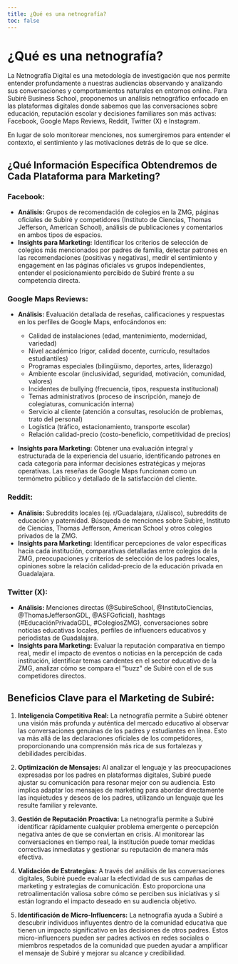 ```yaml
---
title: ¿Qué es una netnografía?
toc: false
---
```


# ¿Qué es una netnografía?

La Netnografía Digital es una metodología de investigación que nos permite entender profundamente a nuestras audiencias observando y analizando sus conversaciones y comportamientos naturales en entornos online. Para Subiré Business School, proponemos un análisis netnográfico enfocado en las plataformas digitales donde sabemos que las conversaciones sobre educación, reputación escolar y decisiones familiares son más activas: Facebook, Google Maps Reviews, Reddit, Twitter (X) e Instagram.

En lugar de solo monitorear menciones, nos sumergiremos para entender el contexto, el sentimiento y las motivaciones detrás de lo que se dice.

## ¿Qué Información Específica Obtendremos de Cada Plataforma para Marketing?

### Facebook:

- **Análisis:** Grupos de recomendación de colegios en la ZMG, páginas oficiales de Subiré y competidores (Instituto de Ciencias, Thomas Jefferson, American School), análisis de publicaciones y comentarios en ambos tipos de espacios.
- **Insights para Marketing:** Identificar los criterios de selección de colegios más mencionados por padres de familia, detectar patrones en las recomendaciones (positivas y negativas), medir el sentimiento y engagement en las páginas oficiales vs grupos independientes, entender el posicionamiento percibido de Subiré frente a su competencia directa.

### Google Maps Reviews:

- **Análisis:** Evaluación detallada de reseñas, calificaciones y respuestas en los perfiles de Google Maps, enfocándonos en:
  - Calidad de instalaciones (edad, mantenimiento, modernidad, variedad)
  - Nivel académico (rigor, calidad docente, currículo, resultados estudiantiles) 
  - Programas especiales (bilingüismo, deportes, artes, liderazgo)
  - Ambiente escolar (inclusividad, seguridad, motivación, comunidad, valores)
  - Incidentes de bullying (frecuencia, tipos, respuesta institucional)
  - Temas administrativos (proceso de inscripción, manejo de colegiaturas, comunicación interna)
  - Servicio al cliente (atención a consultas, resolución de problemas, trato del personal)
  - Logística (tráfico, estacionamiento, transporte escolar)
  - Relación calidad-precio (costo-beneficio, competitividad de precios)

- **Insights para Marketing:** Obtener una evaluación integral y estructurada de la experiencia del usuario, identificando patrones en cada categoría para informar decisiones estratégicas y mejoras operativas. Las reseñas de Google Maps funcionan como un termómetro público y detallado de la satisfacción del cliente.

### Reddit:

- **Análisis:** Subreddits locales (ej. r/Guadalajara, r/Jalisco), subreddits de educación y paternidad. Búsqueda de menciones sobre Subiré, Instituto de Ciencias, Thomas Jefferson, American School y otros colegios privados de la ZMG.
- **Insights para Marketing:** Identificar percepciones de valor específicas hacia cada institución, comparativas detalladas entre colegios de la ZMG, preocupaciones y criterios de selección de los padres locales, opiniones sobre la relación calidad-precio de la educación privada en Guadalajara.

### Twitter (X):

- **Análisis:** Menciones directas (@SubireSchool, @InstitutoCiencias, @ThomasJeffersonGDL, @ASFGoficial), hashtags (#EducaciónPrivadaGDL, #ColegiosZMG), conversaciones sobre noticias educativas locales, perfiles de influencers educativos y periodistas de Guadalajara.
- **Insights para Marketing:** Evaluar la reputación comparativa en tiempo real, medir el impacto de eventos o noticias en la percepción de cada institución, identificar temas candentes en el sector educativo de la ZMG, analizar cómo se compara el "buzz" de Subiré con el de sus competidores directos.

## Beneficios Clave para el Marketing de Subiré:

1. **Inteligencia Competitiva Real:** La netnografía permite a Subiré obtener una visión más profunda y auténtica del mercado educativo al observar las conversaciones genuinas de los padres y estudiantes en línea. Esto va más allá de las declaraciones oficiales de los competidores, proporcionando una comprensión más rica de sus fortalezas y debilidades percibidas.

2. **Optimización de Mensajes:** Al analizar el lenguaje y las preocupaciones expresadas por los padres en plataformas digitales, Subiré puede ajustar su comunicación para resonar mejor con su audiencia. Esto implica adaptar los mensajes de marketing para abordar directamente las inquietudes y deseos de los padres, utilizando un lenguaje que les resulte familiar y relevante.

3. **Gestión de Reputación Proactiva:** La netnografía permite a Subiré identificar rápidamente cualquier problema emergente o percepción negativa antes de que se conviertan en crisis. Al monitorear las conversaciones en tiempo real, la institución puede tomar medidas correctivas inmediatas y gestionar su reputación de manera más efectiva.

4. **Validación de Estrategias:** A través del análisis de las conversaciones digitales, Subiré puede evaluar la efectividad de sus campañas de marketing y estrategias de comunicación. Esto proporciona una retroalimentación valiosa sobre cómo se perciben sus iniciativas y si están logrando el impacto deseado en su audiencia objetivo.

5. **Identificación de Micro-Influencers:** La netnografía ayuda a Subiré a descubrir individuos influyentes dentro de la comunidad educativa que tienen un impacto significativo en las decisiones de otros padres. Estos micro-influencers pueden ser padres activos en redes sociales o miembros respetados de la comunidad que pueden ayudar a amplificar el mensaje de Subiré y mejorar su alcance y credibilidad.
